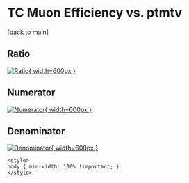 # TC Muon Efficiency vs. ptmtv

[[back to main](./)]



## Ratio

[![Ratio](../mtv/var/TC_13_eff_stack_ptmtv.png){ width=600px }](../mtv/var/TC_13_eff_stack_ptmtv.pdf)

## Numerator

[![Numerator](../mtv/num/TC_13_eff_stack_ptmtv_num.png){ width=600px }](../mtv/num/TC_13_eff_stack_ptmtv_num.pdf)

## Denominator

[![Denominator](../mtv/den/TC_13_eff_stack_ptmtv_den.png){ width=600px }](../mtv/den/TC_13_eff_stack_ptmtv_den.pdf)


``` {=html}
<style>
body { min-width: 100% !important; }
</style>
```
